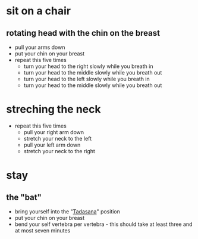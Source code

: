 # sit on a chair

## rotating head with the chin on the breast

* pull your arms down
* put your chin on your breast
* repeat this five times
    * turn your head to the right slowly while you breath in
    * turn your head to the middle slowly while you breath out
    * turn your head to the left slowly while you breath in
    * turn your head to the middle slowly while you breath out

# streching the neck

* repeat this five times
    * pull your right arm down
    * stretch your neck to the left
    * pull your left arm down
    * stretch your neck to the right

# stay

## the "bat"

* bring yourself into the "[Tadasana](https://en.wikipedia.org/wiki/Tadasana)" position
* put your chin on your breast
* bend your self vertebra per vertebra - this should take at least three and at most seven minutes
